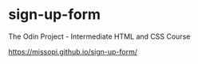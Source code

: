# sign-up-form
The Odin Project - Intermediate HTML and CSS Course

https://missopi.github.io/sign-up-form/
